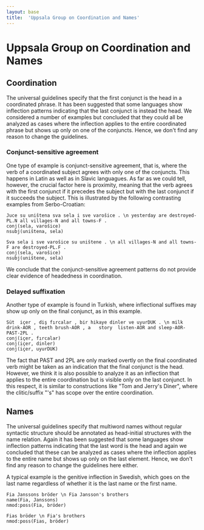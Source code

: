 ```yaml
---
layout: base
title:  'Uppsala Group on Coordination and Names'
---
```


# Uppsala Group on Coordination and Names

## Coordination

The universal guidelines specify that the first conjunct is the head in a coordinated phrase. It has been suggested that some languages show inflection patterns indicating that the last conjunct is instead the head. We considered a number of examples but concluded that they could all be analyzed as cases where the inflection applies to the entire coordinated phrase but shows up only on one of the conjuncts. Hence, we don't find any reason to change the guidelines.

### Conjunct-sensitive agreement

One type of example is conjunct-sensitive agreement, that is, where the verb of a coordinated subject agrees with only one of the conjuncts. This happens in Latin as well as in Slavic languagues. As far as we could tell, however, the crucial factor here is proximity, meaning that the verb agrees with the first conjunct if it precedes the subject but with the last conjunct if it succeeds the subject. This is illustrated by the following contrasting examples from Serbo-Croatian:

~~~ sdparse
Juce su uništena sva sela i sve varošice . \n yesterday are destroyed-PL.N all villages-N and all towns-F .
conj(sela, varošice)
nsubj(uništena, sela)
~~~

~~~ sdparse
Sva sela i sve varošice su uništene . \n all villages-N and all towns-F are destroyed-PL.F .
conj(sela, varošice)
nsubj(uništene, sela)
~~~

We conclude that the conjunct-sensitive agreement patterns do not provide clear evidence of headedness in coordination.

### Delayed suffixation

Another type of example is found in Turkish, where inflectional suffixes may show up only on the final conjunct, as in this example.

~~~ sdparse
Süt  içer , diş fırcalar , bir hikaye dinler ve uyurDUK . \n milk drink-AOR , teeth brush-AOR , a   story  listen-AOR and sleep-AOR-PAST-2PL .
conj(içer, fırcalar)
conj(içer, dinler)
conj(içer, uyurDUK)
~~~

The fact that PAST and 2PL are only marked overtly on the final coordinated verb might be taken as an indication that the final conjunct is the head. However, we think it is also possible to analyze it as an inflection that applies to the entire coordination but is visible only on the last conjunct. In this respect, it is similar to constructions like "Tom and Jerry's Diner", where the clitic/suffix "'s" has scope over the entire coordination. 

## Names

The universal guidelines specify that multiword names without regular syntactic structure should be annotated as head-initial structures with the name relation. Again it has been suggested that some languages show inflection patterns indicating that the last word is the head and again we concluded that these can be analyzed as cases where the inflection applies to the entire name but shows up only on the last element. Hence, we don't find any reason to change the guidelines here either.

A typical example is the genitive inflection in Swedish, which goes on the last name regardless of whether it is the last name or the first name.

~~~ sdparse
Fia Janssons bröder \n Fia Jansson's brothers
name(Fia, Janssons)
nmod:poss(Fia, bröder)
~~~

~~~ sdparse
Fias bröder \n Fia's brothers
nmod:poss(Fias, bröder)
~~~ 
